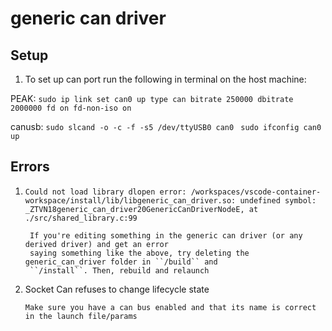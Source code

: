 # generic can driver

## Setup

1. To set up can port run the following in terminal on the host machine:

PEAK: 
``sudo ip link set can0 up type can bitrate 250000 dbitrate 2000000 fd on fd-non-iso on ``

canusb:
``sudo slcand -o -c -f -s5 /dev/ttyUSB0 can0 ``
``sudo ifconfig can0 up ``

## Errors

1. ``Could not load library dlopen error: /workspaces/vscode-container-workspace/install/lib/libgeneric_can_driver.so: undefined symbol: _ZTVN18generic_can_driver20GenericCanDriverNodeE, at ./src/shared_library.c:99``

        If you're editing something in the generic can driver (or any derived driver) and get an error 
        saying something like the above, try deleting the generic_can_driver folder in ``/build`` and
        ``/install``. Then, rebuild and relaunch

 2. Socket Can refuses to change lifecycle state

        Make sure you have a can bus enabled and that its name is correct in the launch file/params